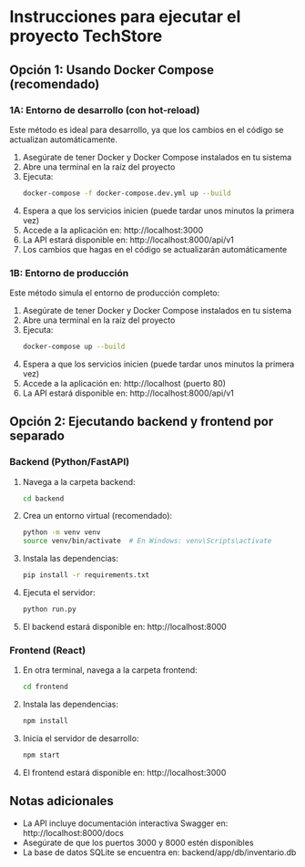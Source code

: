 # Instrucciones para ejecutar el proyecto TechStore

## Opción 1: Usando Docker Compose (recomendado)

### 1A: Entorno de desarrollo (con hot-reload)

Este método es ideal para desarrollo, ya que los cambios en el código se actualizan automáticamente.

1. Asegúrate de tener Docker y Docker Compose instalados en tu sistema
2. Abre una terminal en la raíz del proyecto
3. Ejecuta:
   ```bash
   docker-compose -f docker-compose.dev.yml up --build
   ```
4. Espera a que los servicios inicien (puede tardar unos minutos la primera vez)
5. Accede a la aplicación en: http://localhost:3000
6. La API estará disponible en: http://localhost:8000/api/v1
7. Los cambios que hagas en el código se actualizarán automáticamente

### 1B: Entorno de producción

Este método simula el entorno de producción completo:

1. Asegúrate de tener Docker y Docker Compose instalados en tu sistema
2. Abre una terminal en la raíz del proyecto
3. Ejecuta:
   ```bash
   docker-compose up --build
   ```
4. Espera a que los servicios inicien (puede tardar unos minutos la primera vez)
5. Accede a la aplicación en: http://localhost (puerto 80)
6. La API estará disponible en: http://localhost:8000/api/v1

## Opción 2: Ejecutando backend y frontend por separado

### Backend (Python/FastAPI)

1. Navega a la carpeta backend:
   ```bash
   cd backend
   ```

2. Crea un entorno virtual (recomendado):
   ```bash
   python -m venv venv
   source venv/bin/activate  # En Windows: venv\Scripts\activate
   ```

3. Instala las dependencias:
   ```bash
   pip install -r requirements.txt
   ```

4. Ejecuta el servidor:
   ```bash
   python run.py
   ```
   
5. El backend estará disponible en: http://localhost:8000

### Frontend (React)

1. En otra terminal, navega a la carpeta frontend:
   ```bash
   cd frontend
   ```

2. Instala las dependencias:
   ```bash
   npm install
   ```

3. Inicia el servidor de desarrollo:
   ```bash
   npm start
   ```

4. El frontend estará disponible en: http://localhost:3000

## Notas adicionales

- La API incluye documentación interactiva Swagger en: http://localhost:8000/docs
- Asegúrate de que los puertos 3000 y 8000 estén disponibles
- La base de datos SQLite se encuentra en: backend/app/db/inventario.db
